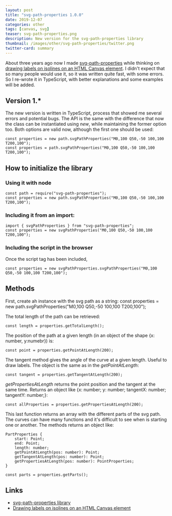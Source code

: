 ```yaml
---
layout: post
title: "svg-path-properties 1.0.0"
date: 2019-12-07
categories: other
tags: [canvas, svg]
teaser: svg-path-properties.png
description: New version for the svg-path-properties library
thumbnail: /images/other/svg-path-properties/twitter.png
twitter-card: summary
---
```


About three years ago now I made [svg-path-properties][svg-path-properties] while thinking on [drawing labels on isolines on an HTML Canvas element][drawing isolines]. I didn't expect that so many people would use it, so it was written quite fast, with some errors. So I re-wrote it in TypeScript, with better explanations and some examples will be added.

## Version 1.\*

The new version is written in TypeScript, process that showed me several errors and potential bugs. The API is the same with the difference that now the class can be instantiated using _new_, while maintaining the former option too. Both options are valid now, although the first one should be used:

    const properties = new path.svgPathProperties("M0,100 Q50,-50 100,100 T200,100");
    const properties = path.svgPathProperties("M0,100 Q50,-50 100,100 T200,100");

## How to initialize the library

### Using it with node

    const path = require("svg-path-properties");
    const properties = new path.svgPathProperties("M0,100 Q50,-50 100,100 T200,100");

### Including it from an import:

    import { svgPathProperties } from "svg-path-properties";
    const properties = new svgPathProperties("M0,100 Q50,-50 100,100 T200,100");

### Including the script in the browser

Once the script tag has been included,

    const properties = new svgPathProperties.svgPathProperties("M0,100 Q50,-50 100,100 T200,100");

## Methods

First, create ah instance with the svg path as a string:
const properties = new path.svgPathProperties("M0,100 Q50,-50 100,100 T200,100");

The total length of the path can be retrieved:

    const length = properties.getTotalLength();

The position of the path at a given length (in an object of the shape {x: number, y:numebr}) is:

    const point = properties.getPointAtLength(200);

The tangent method gives the angle of the curve at a given length. Useful to draw labels. The object is the same as in the _getPointAtLength_:

    const tangent = properties.getTangentAtLength(200);

_getPropertiesAtLength_ returns the point position and the tangent at the same time. Returns an object like {x: number; y: number; tangentX: number; tangentY: number;}:

    const allProperties = properties.getPropertiesAtLength(200);

This last function returns an array with the different parts of the svg path. The curves can have many functions and it's difficult to see when is starting one or another. The methods returns an object like:

    PartProperties {
        start: Point;
        end: Point;
        length: number;
        getPointAtLength(pos: number): Point;
        getTangentAtLength(pos: number): Point;
        getPropertiesAtLength(pos: number): PointProperties;
    }

    const parts = properties.getParts();

## Links

- [svg-path-properties library][svg-path-properties]
- [Drawing labels on isolines on an HTML Canvas element][drawing isolines]

[svg-path-properties]: https://github.com/rveciana/svg-path-properties
[drawing isolines]: http://bl.ocks.org/rveciana/bef48021e38a77a520109d2088bff9eb
